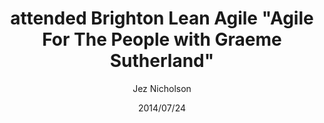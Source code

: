 ---
title: attended Brighton Lean Agile "Agile For The People with Graeme Sutherland"
date: 2014/07/24
tags: [events]
author: Jez Nicholson
---